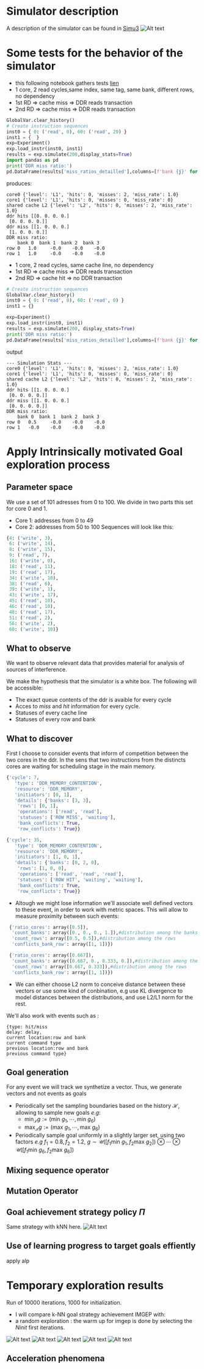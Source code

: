 # Simulator description
A description of the simulator can be found in [Simu3](https://github.com/Ludoviccccc/Simu3)
![Alt text](illustrations/simulator_new.png)
# Some tests for the behavior of the simulator

* this following notebook gathers tests [lien](test_simulator.ipynb)
* 1 core, 2 read cycles,same index, same tag, same bank, different rows, no dependency
* 1st RD => cache miss => DDR reads transaction 
* 2nd RD => cache miss => DDR reads transaction 
```python
GlobalVar.clear_history()
# Create instruction sequences
inst0 = { 0: ('read', 0), 60: ('read', 20) }
inst1 = {  }
exp=Experiment()
exp.load_instr(inst0, inst1)
results = exp.simulate(200,display_stats=True)
import pandas as pd
print('DDR miss ratio:')
pd.DataFrame(results['miss_ratios_detailled'],columns=[f'bank {j}' for j in range(4)],index = [f'row {j}' for j in range(2)])
```
produces:
```
core0 {'level': 'L1', 'hits': 0, 'misses': 2, 'miss_rate': 1.0}
core1 {'level': 'L1', 'hits': 0, 'misses': 0, 'miss_rate': 0}
shared cache L2 {'level': 'L2', 'hits': 0, 'misses': 2, 'miss_rate': 1.0}
ddr hits [[0. 0. 0. 0.]
 [0. 0. 0. 0.]]
ddr miss [[1. 0. 0. 0.]
 [1. 0. 0. 0.]]
DDR miss ratio:
	bank 0 	bank 1 	bank 2 	bank 3
row 0 	1.0 	-0.0 	-0.0 	-0.0
row 1 	1.0 	-0.0 	-0.0 	-0.0
```

* 1 core, 2 read cycles, same cache line, no dependency
* 1st RD => cache miss => DDR reads transaction 
* 2nd RD => cache hit => no DDR transaction
```python
# Create instruction sequences
GlobalVar.clear_history()
inst0 = { 0: ('read', 0), 60: ('read', 0) }
inst1 = {}

exp=Experiment()
exp.load_instr(inst0, inst1)
results = exp.simulate(200, display_stats=True)
print('DDR miss ratio:')
pd.DataFrame(results['miss_ratios_detailled'],columns=[f'bank {j}' for j in range(4)],index = [f'row {j}' for j in range(2)])
```
output
```
--- Simulation Stats ---
core0 {'level': 'L1', 'hits': 0, 'misses': 2, 'miss_rate': 1.0}
core1 {'level': 'L1', 'hits': 0, 'misses': 0, 'miss_rate': 0}
shared cache L2 {'level': 'L2', 'hits': 0, 'misses': 2, 'miss_rate': 1.0}
ddr hits [[1. 0. 0. 0.]
 [0. 0. 0. 0.]]
ddr miss [[1. 0. 0. 0.]
 [0. 0. 0. 0.]]
DDR miss ratio:
	bank 0 	bank 1 	bank 2 	bank 3
row 0 	0.5 	-0.0 	-0.0 	-0.0
row 1 	-0.0 	-0.0 	-0.0 	-0.0
```
# Apply Intrinsically motivated Goal exploration process
## Parameter space
We use a set of 101 adresses from 0 to 100. We divide in two parts this set for core 0 and 1.
* Core 1: addresses from 0 to 49
* Core 2: addresses from 50 to 100
Sequences will look like this:
```python
{4: ('write', 3),
 6: ('write', 14),
 8: ('write', 15),
 9: ('read', 7),
 16: ('write', 0),
 18: ('read', 11),
 19: ('read', 17),
 34: ('write', 10),
 38: ('read', 6),
 39: ('write', 1),
 43: ('write', 17),
 45: ('read', 10),
 46: ('read', 10),
 48: ('read', 17),
 51: ('read', 2),
 56: ('write', 2),
 60: ('write', 10)}
```
## What to observe
We want to observe relevant data that provides material for analysis of sources of interference.

We make the hypothesis that the simulator is a white box. The following will be accessible:
* The exact queue contents of the ddr is avaible for every cycle
* Acces to *miss* and *hit* information for every cycle.
* Statuses of every cache line
* Statuses of every row and bank 
## What to discover
First I choose to consider events that inform of competition between the two cores in the ddr. In the sens that two instructions from the distincts cores are waiting for scheduling stage in the main memory.
```python
{'cycle': 7,
   'type': 'DDR_MEMORY_CONTENTION',
   'resource': 'DDR_MEMORY',
   'initiators': [0, 1],
   'details': {'banks': [3, 3],
    'rows': [0, 1],
    'operations': ['read', 'read'],
    'statuses': ['ROW MISS', 'waiting'],
    'bank_conflicts': True,
    'row_conflicts': True}}

{'cycle': 35,
   'type': 'DDR_MEMORY_CONTENTION',
   'resource': 'DDR_MEMORY',
   'initiators': [1, 0, 1],
   'details': {'banks': [0, 2, 0],
    'rows': [1, 0, 0],
    'operations': ['read', 'read', 'read'],
    'statuses': ['ROW HIT', 'waiting', 'waiting'],
    'bank_conflicts': True,
    'row_conflicts': True}}
```
* Altough we might lose information we'll associate well defined vectors to these event, in order to work with metric spaces. This will allow to measure proximity between such events:
```python
 {'ratio_cores': array([0.5]),
  'count_banks': array([0., 0., 0., 1.]),#distribution among the banks
  'count_rows': array([0.5, 0.5]),#distribution among the rows
  'conflicts_bank_row': array([1, 1])})

 {'ratio_cores': array([0.667]),
  'count_banks': array([0.667, 0., 0.333, 0.]),#distribution among the banks
  'count_rows': array([0.667, 0.333]),#distribution among the rows
  'conflicts_bank_row': array([1, 1])})
```
* We can either choose L2 norm to conceive distance between these vectors or use some kind of conbination, e.g use KL divergence to model distances between the distributions, and use L2/L1 norm for the rest.



We'll also work with events such as :
```
{type: hit/miss 
delay: delay,
current location:row and bank 
current command type
previous location:row and bank 
previous command type}
```
## Goal generation
For any event we will track we synthetize a vector. Thus, we generate vectors and not events as goals
* Periodically set the sampling boundaries based on the history $\mathcal{H}$, allowing to sample new goals *e.g*:
	* $\mbox{min}_{\mathcal{T}} g:= (\mbox{min } g_1,\cdots,\mbox{min } g_6)$
 	* $\mbox{max}_{\mathcal{T}} g:= (\mbox{max } g_1,\cdots,\mbox{max } g_6)$
 * Periodically sample goal uniformly in a slightly larger set, using two factors *e.g* $f_1 = 0.8,f_2 = 1.2$, $g\sim\mathcal{U}([f_1\mbox{min } g_1,f_2\mbox{max } g_2])\otimes\cdots\otimes\mathcal{U}([f_1\mbox{min } g_6,f_2\mbox{max }g_6])$

## Mixing sequence operator
## Mutation Operator
## Goal achievement strategy policy $\Pi$
Same strategy with kNN here.
![Alt text](illustrations/achievment_strategy.png)
## Use of learning progress to target goals effiently
apply alp
# Temporary exploration results
Run of 10000 iterations, 1000 for initialization.

* I will compare k-NN goal strategy achievement IMGEP with:
* a random exploration : the warm up for imgep is done by selecting the $Ninit$ first iterations.

![Alt text](illustrations/diversity_bar_core0.png)
![Alt text](illustrations/diversity_bar_core1.png)
![Alt text](illustrations/miss_ratios_k_2_s_1_12.png)
![Alt text](illustrations/time_k_2_s_1_1.png)
![Alt text](illustrations/comparaison_iteration_ddr_miss_ratio.png)
## Acceleration phenomena
